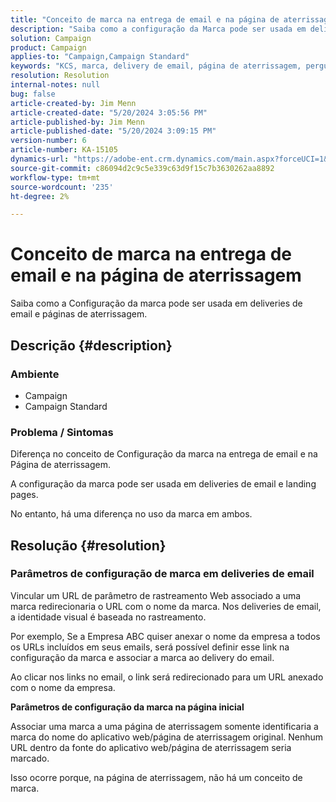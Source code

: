 ```yaml
---
title: "Conceito de marca na entrega de email e na página de aterrissagem"
description: "Saiba como a configuração da Marca pode ser usada em deliveries de email e páginas de aterrissagem."
solution: Campaign
product: Campaign
applies-to: "Campaign,Campaign Standard"
keywords: "KCS, marca, delivery de email, página de aterrissagem, perguntas frequentes, AC, ACS, Adobe Campaign Standard, Adobe Campaign"
resolution: Resolution
internal-notes: null
bug: false
article-created-by: Jim Menn
article-created-date: "5/20/2024 3:05:56 PM"
article-published-by: Jim Menn
article-published-date: "5/20/2024 3:09:15 PM"
version-number: 6
article-number: KA-15105
dynamics-url: "https://adobe-ent.crm.dynamics.com/main.aspx?forceUCI=1&pagetype=entityrecord&etn=knowledgearticle&id=aa8a3b70-ba16-ef11-9f8a-6045bd006268"
source-git-commit: c86094d2c9c5e339c63d9f15c7b3630262aa8892
workflow-type: tm+mt
source-wordcount: '235'
ht-degree: 2%

---
```


# Conceito de marca na entrega de email e na página de aterrissagem


Saiba como a Configuração da marca pode ser usada em deliveries de email e páginas de aterrissagem.

## Descrição {#description}


### <b>Ambiente</b>

- Campaign
- Campaign Standard




### <b>Problema / Sintomas</b>

Diferença no conceito de Configuração da marca na entrega de email e na Página de aterrissagem.

A configuração da marca pode ser usada em deliveries de email e landing pages.

No entanto, há uma diferença no uso da marca em ambos.






## Resolução {#resolution}


### <b>Parâmetros de configuração de marca em deliveries de email</b>



Vincular um URL de parâmetro de rastreamento Web associado a uma marca redirecionaria o URL com o nome da marca. Nos deliveries de email, a identidade visual é baseada no rastreamento.

Por exemplo, Se a Empresa ABC quiser anexar o nome da empresa a todos os URLs incluídos em seus emails, será possível definir esse link na configuração da marca e associar a marca ao delivery do email.

Ao clicar nos links no email, o link será redirecionado para um URL anexado com o nome da empresa.




<b>Parâmetros de configuração da marca na página inicial</b>


Associar uma marca a uma página de aterrissagem somente identificaria a marca do nome do aplicativo web/página de aterrissagem original. Nenhum URL dentro da fonte do aplicativo web/página de aterrissagem seria marcado.

Isso ocorre porque, na página de aterrissagem, não há um conceito de marca.

